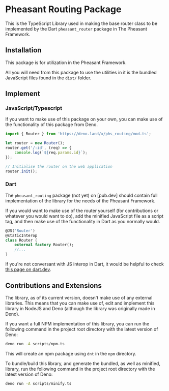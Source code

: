 # Pheasant Routing Package
This is the TypeScript Library used in making the base router class to be implemented by the Dart `pheasant_router` package in The Pheasant Framework.

## Installation
This package is for utilization in the Pheasant Framework.

All you will need from this package to use the utilities in it is the bundled JavaScript files found in the `dist/` folder.

## Implement
### JavaScript/Typescript
If you want to make use of this package on your own, you can make use of the functionality of this package from Deno. 

```typescript
import { Router } from 'https://deno.land/x/phs_routing/mod.ts';

let router = new Router();
router.get('/:id', (req) => {
    console.log(`${req.params.id}`);
});

// Initialise the router on the web application
router.init();
```

### Dart
The `pheasant_routing` package (not yet) on [pub.dev] should contain full implementation of the library for the needs of the Pheasant Framework.

If you would want to make use of the router yourself (for contributions or whatever you would want to do), add the minified JavaScript file as a script tag, and then make use of the functionality in Dart as you normally would. 
```dart
@JS('Router')
@staticInterop
class Router {
    external factory Router();
    //...
}
```

If you're not conversant with JS interop in Dart, it would be helpful to check [this page on dart.dev]().

## Contributions and Extensions
The library, as of its current version, doesn't make use of any external libraries. This means that you can make use of, edit and implement this library in NodeJS and Deno (although the library was originally made in Deno). 

If you want a full NPM implementation of this library, you can run the following command in the project root directory with the latest version of Deno:
```bash
deno run -A scripts/npm.ts
```

This will create an npm package using `dnt` in the `npm` directory.

To bundle/build this library, and generate the bundled, as well as minified, library, run the following command in the project root directory with the latest version of Deno:
```bash
deno run -A scripts/minify.ts
```
